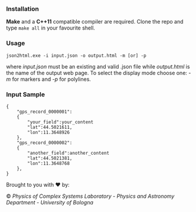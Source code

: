 ### Installation
**Make** and a **C++11** compatible compiler are required. Clone the repo and type ``make all`` in your favourite shell.

### Usage
```
json2html.exe -i input.json -o output.html -m [or] -p
```
where *input.json* must be an existing and valid .json file while *output.html* is the name of the output web page. To select the display mode choose one: *-m* for markers and *-p* for polylines.

### Input Sample

```
{
    "gps_record_0000001":
    {
        "your_field":your_content
        "lat":44.5021611,
        "lon":11.3648926
    },
    "gps_record_0000002":
    {
        "another_field":another_content
        "lat":44.5021381,
        "lon":11.3648768
    },
}
```

Brought to you with :heart: by:

&copy; _Physics of Complex Systems Laboratory - Physics and Astronomy Department - University of Bologna_
